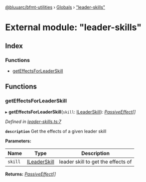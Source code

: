[@bluuarc/bfmt-utilities](../README.md) › [Globals](../globals.md) › ["leader-skills"](_leader_skills_.md)

# External module: "leader-skills"

## Index

### Functions

* [getEffectsForLeaderSkill](_leader_skills_.md#geteffectsforleaderskill)

## Functions

###  getEffectsForLeaderSkill

▸ **getEffectsForLeaderSkill**(`skill`: [ILeaderSkill](../interfaces/_datamine_types_.ileaderskill.md)): *[PassiveEffect](_datamine_types_.md#passiveeffect)[]*

*Defined in [leader-skills.ts:7](https://github.com/BluuArc/bfmt-utilities/blob/d4dfbbc/src/leader-skills.ts#L7)*

**`description`** Get the effects of a given leader skill

**Parameters:**

Name | Type | Description |
------ | ------ | ------ |
`skill` | [ILeaderSkill](../interfaces/_datamine_types_.ileaderskill.md) | leader skill to get the effects of  |

**Returns:** *[PassiveEffect](_datamine_types_.md#passiveeffect)[]*
